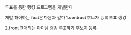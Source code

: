 투표를 통한 랭킹 프로그램을 개발한다

개발 해야하는 feat은 다음과 같다
1.contract
후보자 등록
투표
랭킹

2.front
판매되는 아이템
랭킹
투표하기
후보자 등록
